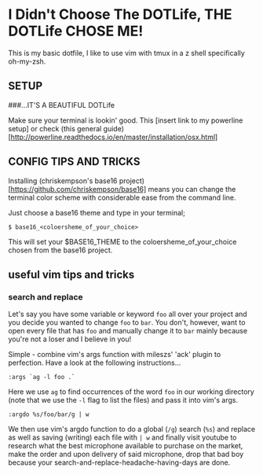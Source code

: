 # I Didn't Choose The DOTLife, THE DOTLife CHOSE ME!

This is my basic dotfile, I like to use vim with tmux in a z shell specifically
oh-my-zsh.

## SETUP

###...IT'S A BEAUTIFUL DOTLife

Make sure your terminal is lookin' good. This [insert link to my powerline
setup] or check (this general guide)
[http://powerline.readthedocs.io/en/master/installation/osx.html]

## CONFIG TIPS AND TRICKS

Installing (chriskempson's base16 project) [https://github.com/chriskempson/base16] means you can change the terminal
color scheme with considerable ease from the command line.

Just choose a base16 theme and type in your terminal;

```
$ base16_<coloersheme_of_your_choice>
```

This will set your $BASE16_THEME to the coloersheme_of_your_choice chosen from
the base16 project.

## useful vim tips and tricks

### search and replace

Let's say you have some variable or keyword `foo` all over your project and you
decide you wanted to change `foo` to `bar`. You don't, however, want to open
every file that has `foo` and manually change it to `bar` mainly because you're
not a loser and I believe in you!

Simple - combine vim's args function with mileszs' 'ack' plugin to perfection.
Have a look at the following instructions...

```
:args `ag -l foo .`
```

Here we use `ag` to find occurrences of the word `foo` in our working directory
(note that we use the `-l` flag to list the files) and pass it into vim's
args.

```
:argdo %s/foo/bar/g | w
```

We then use vim's argdo function to do a global (`/g`) search (`%s`) and replace
as well as saving (writing) each file with `| w` and finally visit youtube to
research what the best microphone available to purchase on the market, make
the order and upon delivery of said microphone, drop that bad boy because your
search-and-replace-headache-having-days are done.
